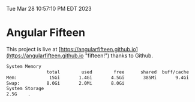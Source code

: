 Tue Mar 28 10:57:10 PM EDT 2023

# Angular Fifteen


This project is live at [https://angularfifteen.github.io](https://angularfifteen.github.io "fifteen!") thanks to Github.

```bash
System Memory
               total        used        free      shared  buff/cache   available
Mem:            15Gi       1.4Gi       4.5Gi       385Mi       9.4Gi        13Gi
Swap:          8.0Gi       2.0Mi       8.0Gi
System Storage
2.5G	.
```
